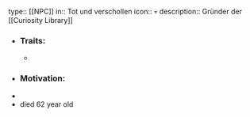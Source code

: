 type:: [[NPC]]
in:: Tot und verschollen
icon:: 💀
description:: Gründer der [[Curiosity Library]]

- ### Traits:
	-
- ### Motivation:
-
- died  62 year old